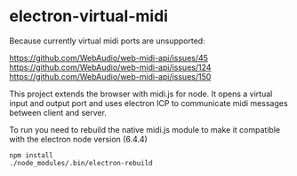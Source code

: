 # electron-virtual-midi

Because currently virtual midi ports are unsupported:

https://github.com/WebAudio/web-midi-api/issues/45
https://github.com/WebAudio/web-midi-api/issues/124
https://github.com/WebAudio/web-midi-api/issues/150

This project extends the browser with midi.js for node.
It opens a virtual input and output port and uses electron ICP to communicate midi messages between client and server.

To run you need to rebuild the native midi.js module to make it compatible with the electron node version (6.4.4)

	npm install
	./node_modules/.bin/electron-rebuild
